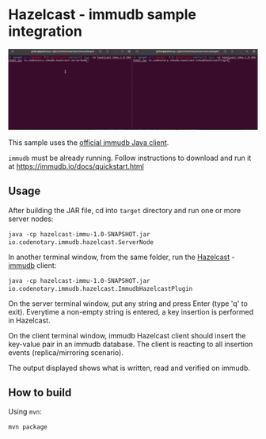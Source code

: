 # Hazelcast - immudb sample integration

![immudb Hazelcast integration demo](immudb-hazelcast-demo.gif)

This sample uses the [official immudb Java client].

[Official immudb Java client]: https://github.com/codenotary/immudb4j

`immudb` must be already running. Follow instructions to download and run it at https://immudb.io/docs/quickstart.html

## Usage

After building the JAR file, cd into `target` directory and run one or more server nodes:

```
java -cp hazelcast-immu-1.0-SNAPSHOT.jar io.codenotary.immudb.hazelcast.ServerNode
```

In another terminal window, from the same folder, run the [Hazelcast] - [immudb] client:

[Hazelcast]: https://hazelcast.org
[immudb]: https://immudb.io

```
java -cp hazelcast-immu-1.0-SNAPSHOT.jar io.codenotary.immudb.hazelcast.ImmudbHazelcastPlugin
```

On the server terminal window, put any string and press Enter (type 'q' to exit).
Everytime a non-empty string is entered, a key insertion is performed in Hazelcast.

On the client terminal window, immudb Hazelcast client should insert the key-value pair in an immudb database.
The client is reacting to all insertion events (replica/mirroring scenario). 

The output displayed shows what is written, read and verified on immudb. 

## How to build

Using `mvn`:

```
mvn package
```

